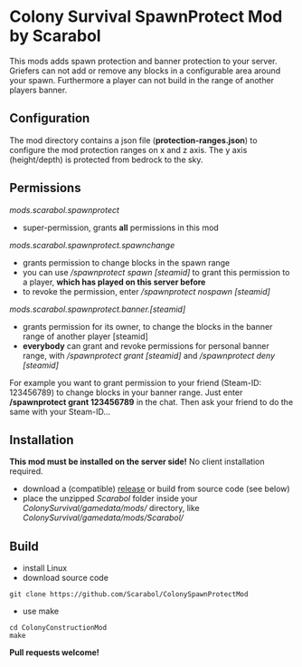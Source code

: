# Colony Survival SpawnProtect Mod by Scarabol

This mods adds spawn protection and banner protection to your server. Griefers can not add or remove any blocks in a configurable area around your spawn. Furthermore a player can not build in the range of another players banner.

## Configuration

The mod directory contains a json file (**protection-ranges.json**) to configure the mod protection ranges on x and z axis. The y axis (height/depth) is protected from bedrock to the sky.

## Permissions

*mods.scarabol.spawnprotect*

* super-permission, grants **all** permissions in this mod

*mods.scarabol.spawnprotect.spawnchange*

* grants permission to change blocks in the spawn range
* you can use */spawnprotect spawn [steamid]* to grant this permission to a player, **which has played on this server before**
* to revoke the permission, enter */spawnprotect nospawn [steamid]*

*mods.scarabol.spawnprotect.banner.[steamid]*

* grants permission for its owner, to change the blocks in the banner range of another player [steamid]
* **everybody** can grant and revoke permissions for personal banner range, with */spawnprotect grant [steamid]* and */spawnprotect deny [steamid]*

For example you want to grant permission to your friend (Steam-ID: 123456789) to change blocks in your banner range. Just enter **/spawnprotect grant 123456789** in the chat. Then ask your friend to do the same with your Steam-ID...

## Installation

**This mod must be installed on the server side!** No client installation required.

* download a (compatible) [release](https://github.com/Scarabol/ColonySpawnProtectMod/releases) or build from source code (see below)
* place the unzipped *Scarabol* folder inside your *ColonySurvival/gamedata/mods/* directory, like *ColonySurvival/gamedata/mods/Scarabol/*

## Build

* install Linux
* download source code
```Shell
git clone https://github.com/Scarabol/ColonySpawnProtectMod
```
* use make
```Shell
cd ColonyConstructionMod
make
```

**Pull requests welcome!**

